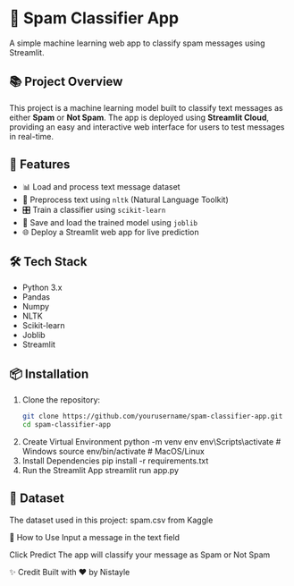 # 📧 Spam Classifier App

A simple machine learning web app to classify spam messages using Streamlit.

## 📚 Project Overview

This project is a machine learning model built to classify text messages as either **Spam** or **Not Spam**. The app is deployed using **Streamlit Cloud**, providing an easy and interactive web interface for users to test messages in real-time.

## 🚀 Features

- 📊 Load and process text message dataset
- 📝 Preprocess text using `nltk` (Natural Language Toolkit)
- 🎛️ Train a classifier using `scikit-learn`
- 💾 Save and load the trained model using `joblib`
- 🌐 Deploy a Streamlit web app for live prediction

## 🛠️ Tech Stack

- Python 3.x
- Pandas
- Numpy
- NLTK
- Scikit-learn
- Joblib
- Streamlit

## 📦 Installation

1. Clone the repository:
   ```bash
   git clone https://github.com/yourusername/spam-classifier-app.git
   cd spam-classifier-app
2. Create Virtual Environment
    python -m venv env
    env\Scripts\activate    # Windows
    source env/bin/activate # MacOS/Linux
3. Install Dependencies
   pip install -r requirements.txt
4. Run the Streamlit App
   streamlit run app.py

## 📑 Dataset
The dataset used in this project:
spam.csv from Kaggle

📖 How to Use
Input a message in the text field

Click Predict
The app will classify your message as Spam or Not Spam

✨ Credit
Built with ❤️ by Nistayle
